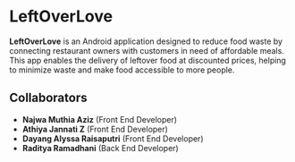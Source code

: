 # **LeftOverLove**  

**LeftOverLove** is an Android application designed to reduce food waste by connecting restaurant owners with customers in need of affordable meals. This app enables the delivery of leftover food at discounted prices, helping to minimize waste and make food accessible to more people.  

## Collaborators  
- **Najwa Muthia Aziz** (Front End Developer)  
- **Athiya Jannati Z** (Front End Developer)  
- **Dayang Alyssa Raisaputri** (Front End Developer)  
- **Raditya Ramadhani** (Back End Developer)  
